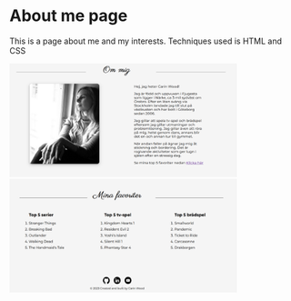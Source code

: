 # About me page

This is a page about me and my interests. Techniques used is HTML and CSS

<img src="./assets/images/screenshot1.png" alt="screenshot of home page" width="400" height="200"/>
<img src="./assets/images/screenshot2.png" alt="Screenshot of home page" width="400" height="200"/>